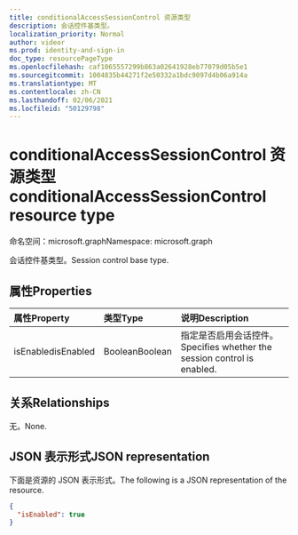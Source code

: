 ```yaml
---
title: conditionalAccessSessionControl 资源类型
description: 会话控件基类型。
localization_priority: Normal
author: videor
ms.prod: identity-and-sign-in
doc_type: resourcePageType
ms.openlocfilehash: caf1065557299b863a02641928eb77079d05b5e1
ms.sourcegitcommit: 1004835b44271f2e50332a1bdc9097d4b06a914a
ms.translationtype: MT
ms.contentlocale: zh-CN
ms.lasthandoff: 02/06/2021
ms.locfileid: "50129798"
---
```

# <a name="conditionalaccesssessioncontrol-resource-type"></a><span data-ttu-id="bb284-103">conditionalAccessSessionControl 资源类型</span><span class="sxs-lookup"><span data-stu-id="bb284-103">conditionalAccessSessionControl resource type</span></span>

<span data-ttu-id="bb284-104">命名空间：microsoft.graph</span><span class="sxs-lookup"><span data-stu-id="bb284-104">Namespace: microsoft.graph</span></span>

<span data-ttu-id="bb284-105">会话控件基类型。</span><span class="sxs-lookup"><span data-stu-id="bb284-105">Session control base type.</span></span>

## <a name="properties"></a><span data-ttu-id="bb284-106">属性</span><span class="sxs-lookup"><span data-stu-id="bb284-106">Properties</span></span>

| <span data-ttu-id="bb284-107">属性</span><span class="sxs-lookup"><span data-stu-id="bb284-107">Property</span></span>     | <span data-ttu-id="bb284-108">类型</span><span class="sxs-lookup"><span data-stu-id="bb284-108">Type</span></span>        | <span data-ttu-id="bb284-109">说明</span><span class="sxs-lookup"><span data-stu-id="bb284-109">Description</span></span> |
|:-------------|:------------|:------------|
|<span data-ttu-id="bb284-110">isEnabled</span><span class="sxs-lookup"><span data-stu-id="bb284-110">isEnabled</span></span>     |<span data-ttu-id="bb284-111">Boolean</span><span class="sxs-lookup"><span data-stu-id="bb284-111">Boolean</span></span>      | <span data-ttu-id="bb284-112">指定是否启用会话控件。</span><span class="sxs-lookup"><span data-stu-id="bb284-112">Specifies whether the session control is enabled.</span></span> |

## <a name="relationships"></a><span data-ttu-id="bb284-113">关系</span><span class="sxs-lookup"><span data-stu-id="bb284-113">Relationships</span></span>

<span data-ttu-id="bb284-114">无。</span><span class="sxs-lookup"><span data-stu-id="bb284-114">None.</span></span>

## <a name="json-representation"></a><span data-ttu-id="bb284-115">JSON 表示形式</span><span class="sxs-lookup"><span data-stu-id="bb284-115">JSON representation</span></span>

<span data-ttu-id="bb284-116">下面是资源的 JSON 表示形式。</span><span class="sxs-lookup"><span data-stu-id="bb284-116">The following is a JSON representation of the resource.</span></span>

<!-- {
  "blockType": "resource",
  "optionalProperties": [

  ],
  "@odata.type": "microsoft.graph.conditionalAccessSessionControl",
  "baseType": null
}-->

```json
{
  "isEnabled": true
}
```

<!-- uuid: 16cd6b66-4b1a-43a1-adaf-3a886856ed98
2019-02-04 14:57:30 UTC -->
<!-- {
  "type": "#page.annotation",
  "description": "conditionalAccessSessionControl resource",
  "keywords": "",
  "section": "documentation",
  "tocPath": ""
}-->

